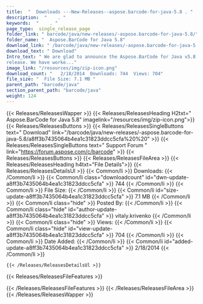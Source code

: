 ```yaml
---
title:  "  Downloads ---New-Releases--aspose.barcode-for-java-5.8 . " 
description:  "    . " 
keywords:  "    . " 
page_type:  single_release_page
folder_link: " barcode/java/new-releases/-aspose.barcode-for-java-5.8/"
folder_name: "  Aspose.BarCode for Java 5.8"
download_link: " /barcode/java/new-releases/-aspose.barcode-for-java-5.8/a8ff3b7435064b4ea1c31823ddcc5cfa"
download_text: " Download"
Intro_text: " We are glad to announce the Aspose.BarCode for Java v5.8
release. We have worke..."
image_link: "/resources/img/zip-icon.png"
download_count: "   2/18/2014  Downloads: 744  Views: 704"
file_size: "  File Size: 7.1 MB "
parent_path: "barcode/java"
section_parent_path: "barcode/java"
weight: 124
---
```


{{< Releases/ReleasesWapper >}}
  {{< Releases/ReleasesHeading H2txt="  Aspose.BarCode for Java 5.8" imagelink="/resources/img/zip-icon.png">}}
  {{< Releases/ReleasesButtons >}}
    {{< Releases/ReleasesSingleButtons text=" Download" link="/barcode/java/new-releases/-aspose.barcode-for-java-5.8/a8ff3b7435064b4ea1c31823ddcc5cfa%20%20" >}}
    {{< Releases/ReleasesSingleButtons text=" Support Forum " link="https://forum.aspose.com/c/barcode" >}}
  {{< Releases/ReleasesButtons >}}
  {{< Releases/ReleasesFileArea >}}
    {{< Releases/ReleasesHeading h4txt="File Details">}}
    {{< Releases/ReleasesDetailsUl >}}
            {{< Common/li  >}} Downloads: {{< /Common/li >}} 
      {{< Common/li class="downloadcount" id="dwn-update-a8ff3b7435064b4ea1c31823ddcc5cfa" >}} 744 {{< /Common/li >}} 
      {{< Common/li  >}} File Size: {{< /Common/li >}} 
      {{< Common/li id="size-update-a8ff3b7435064b4ea1c31823ddcc5cfa" >}} 7.1 MB {{< /Common/li >}} 
      {{< Common/li  class="hide" >}} Posted By: {{< /Common/li >}} 
      {{< Common/li class="hide" id="author-update-a8ff3b7435064b4ea1c31823ddcc5cfa" >}} vitaly.krivenko {{< /Common/li >}} 
      {{< Common/li class="hide"  >}} Views: {{< /Common/li >}} 
      {{< Common/li class="hide" id="view-update-a8ff3b7435064b4ea1c31823ddcc5cfa" >}} 704 {{< /Common/li >}} 
      {{< Common/li  >}} Date Added: {{< /Common/li >}} 
      {{< Common/li id="added-update-a8ff3b7435064b4ea1c31823ddcc5cfa" >}} 2/18/2014 {{< /Common/li >}} 

    {{< /Releases/ReleasesDetailsUl >}}

  {{< Releases/ReleasesFileFeatures >}}
      
  {{< /Releases/ReleasesFileFeatures >}}
 {{< /Releases/ReleasesFileArea >}}
{{< /Releases/ReleasesWapper >}}


